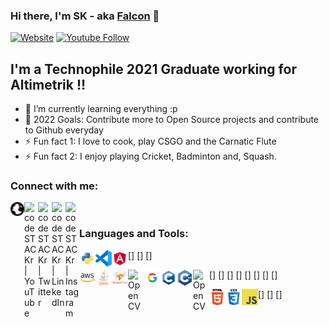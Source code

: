 ### Hi there, I'm SK - aka [Falcon][website] 👋 

[![Website](https://img.shields.io/badge/More%20about%3A-Me-orange)](https://about.me/sriksven)
[![Youtube Follow](https://img.shields.io/youtube/channel/views/UCBkZGtQ6tQWzCseujiS4CXQ?style=social)](https://www.youtube.com/c/ProfSpud)

## I'm a Technophile 2021 Graduate working for Altimetrik !!

- 🌱 I’m currently learning everything :p
- 🥅 2022 Goals: Contribute more to Open Source projects and contribute to Github everyday
- ⚡ Fun fact 1: I love to cook, play CSGO and the Carnatic Flute 
- ⚡ Fun fact 2: I enjoy playing Cricket, Badminton and, Squash. 

### Connect with me:

[<img align="left" alt="https://about.me/sriksven" width="22px" src="https://raw.githubusercontent.com/iconic/open-iconic/master/svg/globe.svg" />][website]
[<img align="left" alt="codeSTACKr | YouTube" width="22px" src="https://cdn.jsdelivr.net/npm/simple-icons@v3/icons/youtube.svg" />][youtube]
[<img align="left" alt="codeSTACKr | Twitter" width="22px" src="https://cdn.jsdelivr.net/npm/simple-icons@v3/icons/twitter.svg" />][twitter]
[<img align="left" alt="codeSTACKr | LinkedIn" width="22px" src="https://cdn.jsdelivr.net/npm/simple-icons@v3/icons/linkedin.svg" />][linkedin]
[<img align="left" alt="codeSTACKr | Instagram" width="22px" src="https://cdn.jsdelivr.net/npm/simple-icons@v3/icons/instagram.svg" />][instagram]

<br />

### Languages and Tools:
[<img align="left" alt="Python" width="26px" src="https://raw.githubusercontent.com/github/explore/80688e429a7d4ef2fca1e82350fe8e3517d3494d/topics/python/python.png" />]
[<img align="left" alt="Visual Studio Code" width="26px" src="https://raw.githubusercontent.com/github/explore/80688e429a7d4ef2fca1e82350fe8e3517d3494d/topics/visual-studio-code/visual-studio-code.png" />]
[<img align="left" alt="Angular" width="26px" src="https://raw.githubusercontent.com/github/explore/80688e429a7d4ef2fca1e82350fe8e3517d3494d/topics/angular/angular.png" />]

[<img align="left" alt="AWS" width="26px" src="https://raw.githubusercontent.com/github/explore/fbceb94436312b6dacde68d122a5b9c7d11f9524/topics/aws/aws.png" />]
[<img align="left" alt="Java" width="26px" src="https://raw.githubusercontent.com/github/explore/5b3600551e122a3277c2c5368af2ad5725ffa9a1/topics/java/java.png" />]
[<img align="left" alt="Tensor FLow" width="26px" src="https://raw.githubusercontent.com/github/explore/80688e429a7d4ef2fca1e82350fe8e3517d3494d/topics/tensorflow/tensorflow.png" />]
[<img align="left" alt="OpenCV" width="26px" src="https://avatars.githubusercontent.com/u/5009934?s=200&v=4" />]
[<img align="left" alt="Google Cloud" width="26px" src="https://raw.githubusercontent.com/github/explore/80688e429a7d4ef2fca1e82350fe8e3517d3494d/topics/google/google.png" />]
[<img align="left" alt="c" width="26px" src="https://raw.githubusercontent.com/github/explore/f3e22f0dca2be955676bc70d6214b95b13354ee8/topics/c/c.png" />]
[<img align="left" alt="c++" width="26px" src="https://raw.githubusercontent.com/github/explore/180320cffc25f4ed1bbdfd33d4db3a66eeeeb358/topics/cpp/cpp.png" />]
[<img align="left" alt="OpenCV" width="26px" src="https://avatars.githubusercontent.com/u/5009934?s=200&v=4" />]

[<img align="left" alt="HTML5" width="26px" src="https://raw.githubusercontent.com/github/explore/80688e429a7d4ef2fca1e82350fe8e3517d3494d/topics/html/html.png" />]
[<img align="left" alt="CSS3" width="26px" src="https://raw.githubusercontent.com/github/explore/80688e429a7d4ef2fca1e82350fe8e3517d3494d/topics/css/css.png" />]
[<img align="left" alt="JavaScript" width="26px" src="https://raw.githubusercontent.com/github/explore/80688e429a7d4ef2fca1e82350fe8e3517d3494d/topics/javascript/javascript.png" />]



<br />
<br />


[website]: https://about.me/sriksven
[twitter]: https://twitter.com/Sriks_venk
[youtube]: https://www.youtube.com/c/ProfSpud
[instagram]: https://www.instagram.com/_sk46_/
[linkedin]: https://www.linkedin.com/in/sriksven/

